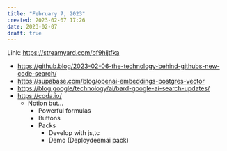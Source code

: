 ```yaml
---
title: "February 7, 2023"
created: 2023-02-07 17:26
date: 2023-02-07
draft: true
---
```


Link: https://streamyard.com/bf9hijtfka

* https://github.blog/2023-02-06-the-technology-behind-githubs-new-code-search/
* https://supabase.com/blog/openai-embeddings-postgres-vector
* https://blog.google/technology/ai/bard-google-ai-search-updates/
* https://coda.io/
  * Notion but...
    * Powerful formulas
    * Buttons
    * Packs
      * Develop with js,tc
      * Demo (Deploydeemai pack)